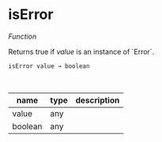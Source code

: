 # isError

_Function_

Returns true if _value_ is an instance of &#x60;Error&#x60;.

<pre><code>isError value &rarr; boolean</code></pre>
<br>

| name | type | description |
|------|------|-------------|
|value|any||
|boolean|any||


